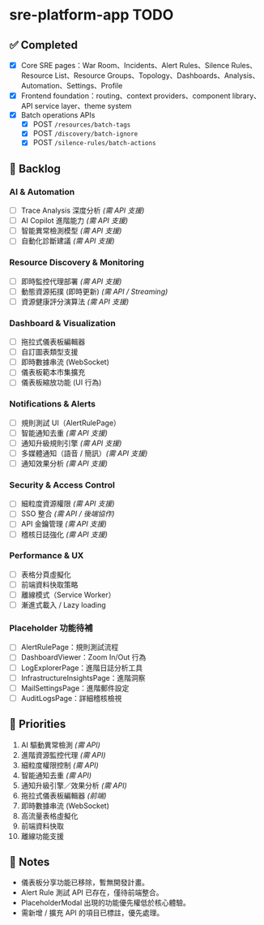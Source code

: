 # sre-platform-app TODO

## ✅ Completed
- [x] Core SRE pages：War Room、Incidents、Alert Rules、Silence Rules、Resource List、Resource Groups、Topology、Dashboards、Analysis、Automation、Settings、Profile
- [x] Frontend foundation：routing、context providers、component library、API service layer、theme system
- [x] Batch operations APIs
  - [x] POST `/resources/batch-tags`
  - [x] POST `/discovery/batch-ignore`
  - [x] POST `/silence-rules/batch-actions`

## 🚧 Backlog
### AI & Automation
- [ ] Trace Analysis 深度分析 *(需 API 支援)*
- [ ] AI Copilot 進階能力 *(需 API 支援)*
- [ ] 智能異常檢測模型 *(需 API 支援)*
- [ ] 自動化診斷建議 *(需 API 支援)*

### Resource Discovery & Monitoring
- [ ] 即時監控代理部署 *(需 API 支援)*
- [ ] 動態資源拓撲 (即時更新) *(需 API / Streaming)*
- [ ] 資源健康評分演算法 *(需 API 支援)*

### Dashboard & Visualization
- [ ] 拖拉式儀表板編輯器
- [ ] 自訂圖表類型支援
- [ ] 即時數據串流 (WebSocket)
- [ ] 儀表板範本市集擴充
- [ ] 儀表板縮放功能 (UI 行為)

### Notifications & Alerts
- [ ] 規則測試 UI（AlertRulePage）
- [ ] 智能通知去重 *(需 API 支援)*
- [ ] 通知升級規則引擎 *(需 API 支援)*
- [ ] 多媒體通知（語音 / 簡訊）*(需 API 支援)*
- [ ] 通知效果分析 *(需 API 支援)*

### Security & Access Control
- [ ] 細粒度資源權限 *(需 API 支援)*
- [ ] SSO 整合 *(需 API / 後端協作)*
- [ ] API 金鑰管理 *(需 API 支援)*
- [ ] 稽核日誌強化 *(需 API 支援)*

### Performance & UX
- [ ] 表格分頁虛擬化
- [ ] 前端資料快取策略
- [ ] 離線模式（Service Worker）
- [ ] 漸進式載入 / Lazy loading

### Placeholder 功能待補
- [ ] AlertRulePage：規則測試流程
- [ ] DashboardViewer：Zoom In/Out 行為
- [ ] LogExplorerPage：進階日誌分析工具
- [ ] InfrastructureInsightsPage：進階洞察
- [ ] MailSettingsPage：進階郵件設定
- [ ] AuditLogsPage：詳細稽核檢視

## 🧭 Priorities
1. AI 驅動異常檢測 *(需 API)*
2. 進階資源監控代理 *(需 API)*
3. 細粒度權限控制 *(需 API)*
4. 智能通知去重 *(需 API)*
5. 通知升級引擎／效果分析 *(需 API)*
6. 拖拉式儀表板編輯器 *(前端)*
7. 即時數據串流 (WebSocket)
8. 高流量表格虛擬化
9. 前端資料快取
10. 離線功能支援

## 📌 Notes
- 儀表板分享功能已移除，暫無開發計畫。
- Alert Rule 測試 API 已存在，僅待前端整合。
- PlaceholderModal 出現的功能優先權低於核心體驗。 
- 需新增 / 擴充 API 的項目已標註，優先處理。
